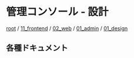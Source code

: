 # 管理コンソール - 設計

[root](./../../../../../README.md) 
/ [11_frontend](./../../../README.md) 
/ [02_web](./../../README.md) 
/ [01_admin](./../README.md) 
/ [01_design](./README.md)

## 各種ドキュメント
